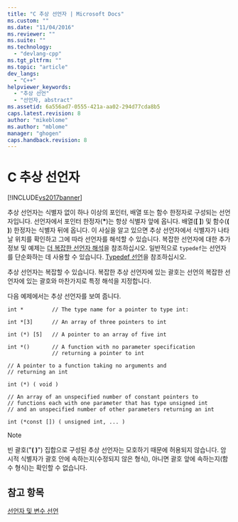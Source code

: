 ```yaml
---
title: "C 추상 선언자 | Microsoft Docs"
ms.custom: ""
ms.date: "11/04/2016"
ms.reviewer: ""
ms.suite: ""
ms.technology: 
  - "devlang-cpp"
ms.tgt_pltfrm: ""
ms.topic: "article"
dev_langs: 
  - "C++"
helpviewer_keywords: 
  - "추상 선언"
  - "선언자, abstract"
ms.assetid: 6a556ad7-0555-421a-aa02-294d77cda8b5
caps.latest.revision: 8
author: "mikeblome"
ms.author: "mblome"
manager: "ghogen"
caps.handback.revision: 8
---
```

# C 추상 선언자
[!INCLUDE[vs2017banner](../assembler/inline/includes/vs2017banner.md)]

추상 선언자는 식별자 없이 하나 이상의 포인터, 배열 또는 함수 한정자로 구성되는 선언자입니다.  선언자에서 포인터 한정자\(**\***\)는 항상 식별자 앞에 옵니다. 배열\(**\[ \]**\) 및 함수\(**\( \)**\) 한정자는 식별자 뒤에 옵니다.  이 사실을 알고 있으면 추상 선언자에서 식별자가 나타날 위치를 확인하고 그에 따라 선언자를 해석할 수 있습니다.  복잡한 선언자에 대한 추가 정보 및 예제는 [더 복잡한 선언자 해석](../c-language/interpreting-more-complex-declarators.md)을 참조하십시오.  일반적으로 `typedef`는 선언자를 단순화하는 데 사용할 수 있습니다.  [Typedef 선언](../c-language/typedef-declarations.md)을 참조하십시오.  
  
 추상 선언자는 복잡할 수 있습니다.  복잡한 추상 선언자에 있는 괄호는 선언의 복잡한 선언자에 있는 괄호와 마찬가지로 특정 해석을 지정합니다.  
  
 다음 예제에서는 추상 선언자를 보여 줍니다.  
  
```  
int *         // The type name for a pointer to type int:  
  
int *[3]      // An array of three pointers to int  
  
int (*) [5]   // A pointer to an array of five int  
  
int *()       // A function with no parameter specification  
              // returning a pointer to int  
  
// A pointer to a function taking no arguments and   
// returning an int  
  
int (*) ( void )    
  
// An array of an unspecified number of constant pointers to   
// functions each with one parameter that has type unsigned int   
// and an unspecified number of other parameters returning an int   
  
int (*const []) ( unsigned int, ... )  
```  
  
> [!NOTE]
>  빈 괄호\("**\( \)**"\) 집합으로 구성된 추상 선언자는 모호하기 때문에 허용되지 않습니다.  암시적 식별자가 괄호 안에 속하는지\(수정되지 않은 형식\), 아니면 괄호 앞에 속하는지\(함수 형식\)는 확인할 수 없습니다.  
  
## 참고 항목  
 [선언자 및 변수 선언](../c-language/declarators-and-variable-declarations.md)